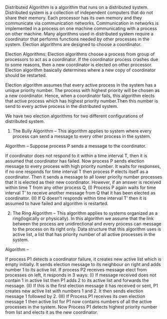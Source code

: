 Distributed Algorithm is a algorithm that runs on a distributed system. Distributed system is a collection of independent computers that do not share their memory. Each processor has its own memory and they communicate via communication networks. Communication in networks is implemented in a process on one machine communicating with a process on other machine. Many algorithms used in distributed system require a coordinator that performs functions needed by other processes in the system. Election algorithms are designed to choose a coordinator.

Election Algorithms:
Election algorithms choose a process from group of processors to act as a coordinator. If the coordinator process crashes due to some reasons, then a new coordinator is elected on other processor. Election algorithm basically determines where a new copy of coordinator should be restarted.

Election algorithm assumes that every active process in the system has a unique priority number. The process with highest priority will be chosen as a new coordinator. Hence, when a coordinator fails, this algorithm elects that active process which has highest priority number.Then this number is send to every active process in the distributed system.

We have two election algorithms for two different configurations of distributed system.


1. The Bully Algorithm –
This algorithm applies to system where every process can send a message to every other process in the system.

Algorithm – Suppose process P sends a message to the coordinator.

If coordinator does not respond to it within a time interval T, then it is assumed that coordinator has failed.
Now process P sends election message to every process with high priority number.
It waits for responses, if no one responds for time interval T then process P elects itself as a coordinator.
Then it sends a message to all lower priority number processes that it is elected as their new coordinator.
However, if an answer is received within time T from any other process Q,
(I) Process P again waits for time interval T’ to receive another message from Q that it has been elected as coordinator.
(II) If Q doesn’t responds within time interval T’ then it is assumed to have failed and algorithm is restarted.



2. The Ring Algorithm –
This algorithm applies to systems organized as a ring(logically or physically). In this algorithm we assume that the link between the process are unidirectional and every process can message to the process on its right only. Data structure that this algorithm uses is active list, a list that has priority number of all active processes in the system.

Algorithm –

If process P1 detects a coordinator failure, it creates new active list which is empty initially. It sends election message to its neighbour on right and adds number 1 to its active list.
If process P2 receives message elect from processes on left, it responds in 3 ways:
(I) If message received does not contain 1 in active list then P1 adds 2 to its active list and forwards the message.
(II) If this is the first election message it has received or sent, P1 creates new active list with numbers 1 and 2. It then sends election message 1 followed by 2.
(III) If Process P1 receives its own election message 1 then active list for P1 now contains numbers of all the active processes in the system. Now Process P1 detects highest priority number from list and elects it as the new coordinator.
